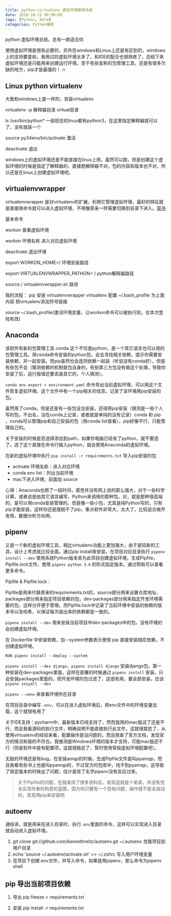 ```yaml
---
title: python-virtualenv 虚拟环境使用总结
date: 2018-10-22 00:00:00
tags: [Python, Note]
categories: Python编程
---
```


python 虚拟环境总结，总有一款适合你

使用虚拟环境是很有必要的，另外在windows和Linux上还是有区别的，windows上的支持要差些，我用过的虚拟环境太多了，和IDE的配合也很熟练了，总结下来虚拟环境还是只能用来创建运行环境，至于有些宣称的包管理工具，还是有很多欠缺的地方，pip才是最强的！ :fire:

<!-- more -->

## Linux python virtualenv

大致和windows上是一样的，安装virtualenv

virtualenv -p 解释器目录 virtual目录

ls /usr/bin/python*  一般现在的linux都有python3，在这里指定解释器就可以了，没有就装一个

source py34env/bin/activate  激活

deactivate  退出    

windows上的虚拟环境还是不能直接在linux上用，虽然可以跑，但是创建这个虚拟环境的时候是指定了解释器的，直接跑解释器不对，包的内容和版本也不对，所以还是在linux上创建虚拟环境吧。

## virtualenvwrapper 

virtualenvwrapper 是对virtualenv的扩展，利用它管理虚拟环境，最好的特征就是直接用命令就可以进入虚拟环境，不用像原来一样需要切换到目录下进入。[简书](https://www.jianshu.com/p/9f47a9801329)

基本命令

workon   查看虚拟环境

workon  环境名称  进入对应虚拟环境

deactivate 退出环境

export WORKON_HOME=/  环境安装路径

export VIRTUALENVWRAPPER_PATHON= /  python解释器路径

source  /  virtualenvwrapper.sh  路径

我的流程： pip 安装  virtualenvwrapper  virtualenv  配置  ~/.bash_profile 为上面内容  把virtualenv添加符号链接

source ~/.bash_profile(激活环境变量，让workon命令可以被执行到，仅本次登陆有效)

## Anaconda

该软件有新的包管理工具 conda 这个不仅是python，是一个其它语言也可以用的包管理工具。用conda命令安装的python包，会去寻找相关依赖，提示你需要安装依赖，并一起安装。而pip虽然也会连同依赖一起装（听说没有conda好），但是有些包不会（猜测依赖的机制是包自身的，有些第三方包没有做这个处理，导致你安装了后，运行报错还要去装其它的，个人猜测）。

`conda env export > environment.yaml` 命令导出当前虚拟环境，可以用这个文件恢复虚拟环境。这个文件中有一个pip相关的信息，记录了该环境用pip安装的包。    

虽然用了conda，但是还是有一些包没法安装，还得用pip安装（猜测是一些个人写的包，不出名，没在conda上记录，或者就是单纯的没有记录）conda 和 pip ，conda可以管理pip和自己安装的包（用conda list查看），pip好像不行，只能管理自己的。

关于安装的时候是否选择添加到path，如果你电脑已经有了python，就不要选了。选了这个直接在命令行输入python，就会使用Anaconda的虚拟环境。

在新的虚拟环境中执行 `pip install -r requirements.txt` 导入pip安装的包

- activate 环境名称：进入对应环境    
- conda env list：列出当前环境
- mac下进入环境，前面加 source

心得：Anaconda也用了一段时间，感觉并没有网上说的那么强大，对于一些科学计算，或者说是由其它语言编写，Python来调用的那种包，对，就是那种很高端的，是可以用conda安装管理的，但是像一些小包，尤其是纯Python写的，只有pip才能安装，这样你还是摆脱不了pip，重点软件非常大，太大了，比较适合做开发用，数据分析方向用。

## pipenv

又是一个新的虚拟环境工具，相比virtualenv功能上更加强大，由于是较新的工具，设计上考虑就比较全面。通过pip install来安装，在项目对应目录执行 `pipenv install --dev` 使用系统Python版本来为此项目创建虚拟环境，生成Pipfile，Pipfile.lock文件。使用 `pipenv python 3.6` 的形式指定版本。通过帮助可以查看更多命令。

Pipfile & Pipfile.lock：

Pipfile是用来代替原来的requirements.txt的，source部分用来设置仓库地址，packages部分用来指定项目依赖的包，dev-packages部分用来指定开发环境需要的包，这样分开便于管理。而Pipfile.lock中记录了当前环境中安装的依赖的版本号以及哈希，以保证每次装出来的依赖都是一致的。

`pipenv install --dev` 用来安装当前项目中dev-packages中的包，没有环境的会创建虚拟环境。

在 Dockerfile 中安装依赖，加--system参数表示使用 pip 直接安装相应依赖，不创建虚拟环境。

`RUN pipenv install --deploy --system`

`pipenv install --dev django`，`pipenv install django` 安装django包，第一种安装在dev-packages里面，这样在部署的时候通过 `pipenv install` 安装，只会安装packages里面的，把开发环境的包过滤了，这很有用，要全部安装，应该 `pipenv insyall --dev`

`pipenv --venv` 来查看环境所在目录

在项目目录中编写 `.env`，可以在进入虚拟环境后，把env文件中的环境变量加载，这个就很有用了

关于IDE支持：pycharm中，最新版本已经支持了，然而我用的mac版试了还是不行，而且我看源码的执行文件，明确说明不能直接执行此文件，这就很尴尬了，从使用virtualenv的经验来看，配置操作是没问题的，而且我查了官方文档，发现官方的情况和我的不符合。我推测是Windows环境的版本才支持，可能mac版还不行（但是软件中是有配置项，这就很尴尬了，暂时使用常规虚拟环境配置吧）。

无敌的环境还是有bug，在安装amqp的时候，生成Pipfile文件是叫pyamqp，而且我看有些书上也是叫pyamqp的，不过官方的包库中，找不到pyamqp，这导致了锁定版本的时候出了问题，估计是改了名字pipenv没有反应过来。

>关于Pipfile的问题，在我查阅了很多资料后，发现这就是个弟弟，并没有完全实现作者的构思的蓝图，因为你只要有一个包有问题，操作就不是全自动的，乖乖用pip来安装吧

## autoenv

通俗讲，就是用来在进入目录时，执行`.env`里面的命令，这样可以实现进入目录就自动进入虚拟环境。

1. git clone git://github.com/kennethreitz/autoenv.git ~/.autoenv  克隆项目到用户目录
2. echo 'source ~/.autoenv/activate.sh' >> ~/.zshrc  写入用户环境变量
3. 在项目下创建.env文件，并写入命令，如果是用pipenv，那么命令为pipenv shell

## pip 导出当前项目依赖

1. 导出
pip freeze > requirements.txt

2. 安装
pip install -r requirements.txt